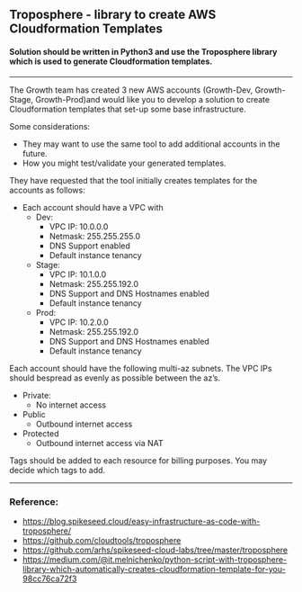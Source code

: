 ## Troposphere - library to create AWS Cloudformation Templates

#### Solution should be written in Python3 and use the Troposphere library which is used to generate Cloudformation templates. 
-----------------------------

The Growth team has created 3 new AWS accounts (Growth-Dev, Growth-Stage, Growth-Prod)and would like you to develop a solution to create Cloudformation templates that set-up some
base infrastructure.

Some considerations:
- They may want to use the same tool to add additional accounts in the future.
- How you might test/validate your generated templates.

They have requested that the tool initially creates templates for the accounts as follows:
- Each account should have a VPC with
  - Dev:
    - VPC IP: 10.0.0.0
    - Netmask: 255.255.255.0
    - DNS Support enabled
    - Default instance tenancy
  - Stage: 
    - VPC IP: 10.1.0.0
    - Netmask: 255.255.192.0
    - DNS Support and DNS Hostnames enabled
    - Default instance tenancy
  - Prod:
    - VPC IP: 10.2.0.0
    - Netmask: 255.255.192.0
    - DNS Support and DNS Hostnames enabled
    - Default instance tenancy

Each account should have the following multi-az subnets. The VPC IPs should bespread as evenly as possible between the az’s.
  - Private:
    - No internet access
  - Public
    - Outbound internet access
  - Protected
    - Outbound internet access via NAT

Tags should be added to each resource for billing purposes. You may decide which tags to add.

-------------------------

### Reference:
- https://blog.spikeseed.cloud/easy-infrastructure-as-code-with-troposphere/
- https://github.com/cloudtools/troposphere
- https://github.com/arhs/spikeseed-cloud-labs/tree/master/troposphere
- https://medium.com/@it.melnichenko/python-script-with-troposphere-library-which-automatically-creates-cloudformation-template-for-you-98cc76ca72f3
